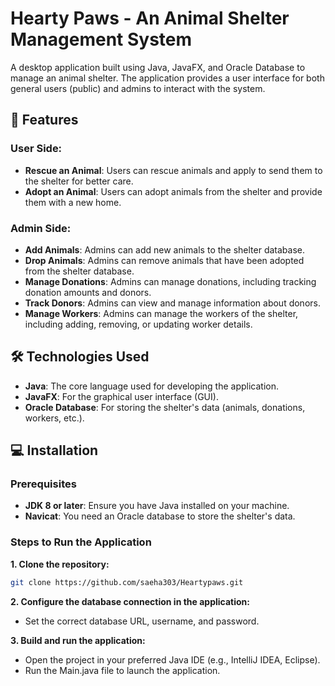 # Hearty Paws - An Animal Shelter Management System

A desktop application built using Java, JavaFX, and Oracle Database to manage an animal shelter. The application provides a user interface for both general users (public) and admins to interact with the system. 

## 🚀 Features

### User Side:
- **Rescue an Animal**: Users can rescue animals and apply to send them to the shelter for better care.
- **Adopt an Animal**: Users can adopt animals from the shelter and provide them with a new home.

### Admin Side:
- **Add Animals**: Admins can add new animals to the shelter database.
- **Drop Animals**: Admins can remove animals that have been adopted from the shelter database.
- **Manage Donations**: Admins can manage donations, including tracking donation amounts and donors.
- **Track Donors**: Admins can view and manage information about donors.
- **Manage Workers**: Admins can manage the workers of the shelter, including adding, removing, or updating worker details.

## 🛠️ Technologies Used
- **Java**: The core language used for developing the application.
- **JavaFX**: For the graphical user interface (GUI).
- **Oracle Database**: For storing the shelter's data (animals, donations, workers, etc.).

## 💻 Installation

### Prerequisites
- **JDK 8 or later**: Ensure you have Java installed on your machine.
- **Navicat**: You need an Oracle database to store the shelter's data.

### Steps to Run the Application
**1. Clone the repository:**
   ```bash
   git clone https://github.com/saeha303/Heartypaws.git
   ```
**2. Configure the database connection in the application:**
- Set the correct database URL, username, and password.

**3. Build and run the application:**
- Open the project in your preferred Java IDE (e.g., IntelliJ IDEA, Eclipse).
- Run the Main.java file to launch the application.

